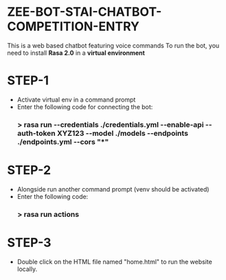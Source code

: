 # ZEE-BOT-STAI-CHATBOT-COMPETITION-ENTRY

This is a web based chatbot featuring voice commands 
To run the bot, you need to install **Rasa 2.0** in a **virtual environment**

# STEP-1
- Activate virtual env in a command prompt 
- Enter the following code for connecting the bot:
     ### > rasa run --credentials ./credentials.yml  --enable-api --auth-token XYZ123 --model ./models --endpoints ./endpoints.yml --cors "*"
     
# STEP-2
- Alongside run another command prompt (venv should be activated)
- Enter the following code:  
     ### > rasa run actions
     
# STEP-3
- Double click on the HTML file named "home.html" to run the website locally.
